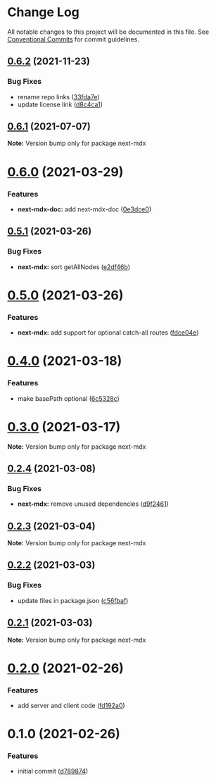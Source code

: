 # Change Log

All notable changes to this project will be documented in this file.
See [Conventional Commits](https://conventionalcommits.org) for commit guidelines.

## [0.6.2](https://github.com/shadcn/next-mdx/compare/next-mdx@0.6.1...next-mdx@0.6.2) (2021-11-23)


### Bug Fixes

* rename repo links ([33fda7e](https://github.com/shadcn/next-mdx/commit/33fda7e7f8f901c80dba871cb6c1ae7874796574))
* update license link ([d8c4ca1](https://github.com/shadcn/next-mdx/commit/d8c4ca13d30ed88fd6dada6b7e1d69d206e15607))





## [0.6.1](https://github.com/shadcn/next-mdx/compare/next-mdx@0.6.0...next-mdx@0.6.1) (2021-07-07)

**Note:** Version bump only for package next-mdx





# [0.6.0](https://github.com/shadcn/next-mdx/compare/next-mdx@0.5.1...next-mdx@0.6.0) (2021-03-29)


### Features

* **next-mdx-doc:** add next-mdx-doc ([0e3dce0](https://github.com/shadcn/next-mdx/commit/0e3dce0d7f8accec6359f1dc0e2bfb03026d9890))





## [0.5.1](https://github.com/shadcn/next-mdx/compare/next-mdx@0.5.0...next-mdx@0.5.1) (2021-03-26)


### Bug Fixes

* **next-mdx:** sort getAllNodes ([e2df46b](https://github.com/shadcn/next-mdx/commit/e2df46b20db13b2ee5e132316b88138ebb961f10))





# [0.5.0](https://github.com/shadcn/next-mdx/compare/next-mdx@0.4.0...next-mdx@0.5.0) (2021-03-26)


### Features

* **next-mdx:** add support for optional catch-all routes ([fdce04e](https://github.com/shadcn/next-mdx/commit/fdce04eaa3dbbbca2e1fe36c9538ec23a6b3c693))





# [0.4.0](https://github.com/shadcn/next-mdx/compare/next-mdx@0.3.0...next-mdx@0.4.0) (2021-03-18)


### Features

* make basePath optional ([6c5328c](https://github.com/shadcn/next-mdx/commit/6c5328c651cd62d59f2cafe5a323b7f2a137aa75))





# [0.3.0](https://github.com/shadcn/next-mdx/compare/next-mdx@0.2.4...next-mdx@0.3.0) (2021-03-17)

**Note:** Version bump only for package next-mdx





## [0.2.4](https://github.com/shadcn/next-mdx/compare/next-mdx@0.2.3...next-mdx@0.2.4) (2021-03-08)


### Bug Fixes

* **next-mdx:** remove unused dependencies ([d9f2461](https://github.com/shadcn/next-mdx/commit/d9f2461f6513d7e47b247f416514fb57ffe7183d))





## [0.2.3](https://github.com/shadcn/next-mdx/compare/next-mdx@0.2.2...next-mdx@0.2.3) (2021-03-04)

**Note:** Version bump only for package next-mdx





## [0.2.2](https://github.com/shadcn/next-mdx/compare/next-mdx@0.2.1...next-mdx@0.2.2) (2021-03-03)


### Bug Fixes

* update files in package.json ([c56fbaf](https://github.com/shadcn/next-mdx/commit/c56fbaf2e27225555996b8968437c40c644104f4))





## [0.2.1](https://github.com/shadcn/next-mdx/compare/next-mdx@0.2.0...next-mdx@0.2.1) (2021-03-03)

**Note:** Version bump only for package next-mdx





# [0.2.0](https://github.com/shadcn/next-mdx/compare/next-mdx@0.1.0...next-mdx@0.2.0) (2021-02-26)


### Features

* add server and client code ([fd192a0](https://github.com/shadcn/next-mdx/commit/fd192a0dbeb9d94c0b3890c1751788560fd07c8d))





# 0.1.0 (2021-02-26)


### Features

* initial commit ([d789874](https://github.com/reflexjs/reflexjs/commit/d789874a84f9f6fdd197133be32b4d8bf8fa95dc))
